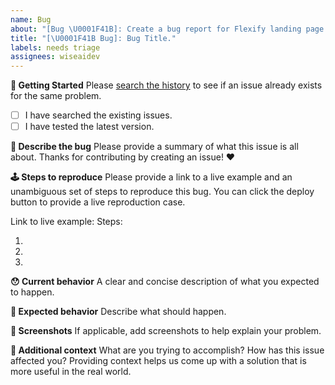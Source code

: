 ```yaml
---
name: Bug
about: "[Bug \U0001F41B]: Create a bug report for Flexify landing page."
title: "[\U0001F41B Bug]: Bug Title."
labels: needs triage
assignees: wiseaidev
---
```


**👶 Getting Started**
Please [search the history](https://github.com/wiseaidev/flexify-landing-page/issues) to see if an issue already exists for the same problem.

- [ ] I have searched the existing issues.
- [ ] I have tested the latest version.

**📝 Describe the bug**
Please provide a summary of what this issue is all about. Thanks for contributing by creating an issue! ❤️

**🕹 Steps to reproduce**
Please provide a link to a live example and an unambiguous set of steps to reproduce this bug. You can click the deploy button to provide a live reproduction case.

Link to live example:
Steps:

1.
2.
3.

**😯 Current behavior**
A clear and concise description of what you expected to happen.

**🤔 Expected behavior**
Describe what should happen.

**📸 Screenshots**
If applicable, add screenshots to help explain your problem.

**🔦 Additional context**
What are you trying to accomplish? How has this issue affected you? Providing context helps us come up with a solution that is more useful in the real world.
